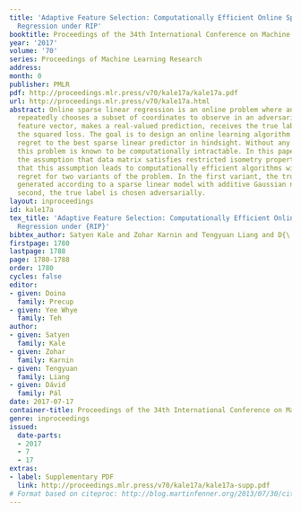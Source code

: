 ```yaml
---
title: 'Adaptive Feature Selection: Computationally Efficient Online Sparse Linear
  Regression under RIP'
booktitle: Proceedings of the 34th International Conference on Machine Learning
year: '2017'
volume: '70'
series: Proceedings of Machine Learning Research
address: 
month: 0
publisher: PMLR
pdf: http://proceedings.mlr.press/v70/kale17a/kale17a.pdf
url: http://proceedings.mlr.press/v70/kale17a.html
abstract: Online sparse linear regression is an online problem where an algorithm
  repeatedly chooses a subset of coordinates to observe in an adversarially chosen
  feature vector, makes a real-valued prediction, receives the true label, and incurs
  the squared loss. The goal is to design an online learning algorithm with sublinear
  regret to the best sparse linear predictor in hindsight. Without any assumptions,
  this problem is known to be computationally intractable. In this paper, we make
  the assumption that data matrix satisfies restricted isometry property, and show
  that this assumption leads to computationally efficient algorithms with sublinear
  regret for two variants of the problem. In the first variant, the true label is
  generated according to a sparse linear model with additive Gaussian noise. In the
  second, the true label is chosen adversarially.
layout: inproceedings
id: kale17a
tex_title: 'Adaptive Feature Selection: Computationally Efficient Online Sparse Linear
  Regression under {RIP}'
bibtex_author: Satyen Kale and Zohar Karnin and Tengyuan Liang and D{\'a}vid P{\'a}l
firstpage: 1780
lastpage: 1788
page: 1780-1788
order: 1780
cycles: false
editor:
- given: Doina
  family: Precup
- given: Yee Whye
  family: Teh
author:
- given: Satyen
  family: Kale
- given: Zohar
  family: Karnin
- given: Tengyuan
  family: Liang
- given: Dávid
  family: Pál
date: 2017-07-17
container-title: Proceedings of the 34th International Conference on Machine Learning
genre: inproceedings
issued:
  date-parts:
  - 2017
  - 7
  - 17
extras:
- label: Supplementary PDF
  link: http://proceedings.mlr.press/v70/kale17a/kale17a-supp.pdf
# Format based on citeproc: http://blog.martinfenner.org/2013/07/30/citeproc-yaml-for-bibliographies/
---
```


